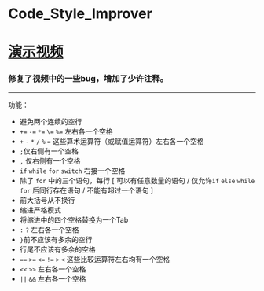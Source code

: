 # Code_Style_Improver


# [演示视频](https://www.bilibili.com/video/BV1kA411w7Sg)
### 修复了视频中的一些bug，增加了少许注释。
---

功能：
- 避免两个连续的空行
- `+=` `-=` `*=` `\=` `%=` 左右各一个空格
- `+` `-` `*` `/` `%` `=` 这些算术运算符（或赋值运算符）左右各一个空格
- `;`仅右侧有一个空格
- `,` 仅右侧有一个空格
- `if` `while` `for` `switch` 右接一个空格
- 除了 `for` 中的三个语句，每行 [ 可以有任意数量的语句 / 仅允许`if` `else` `while` `for` 后同行存在语句 / 不能有超过一个语句 ]
- 前大括号从不换行
- 缩进严格模式
- 将缩进中的四个空格替换为一个Tab
- `:` `?` 左右各一个空格 
- `}`前不应该有多余的空行
- 行尾不应该有多余的空格
- `==` `>=` `<=` `!=` `>` `<` 这些比较运算符左右均有一个空格
- `<<` `>>` 左右各一个空格
-  `||` `&&` 左右各一个空格
